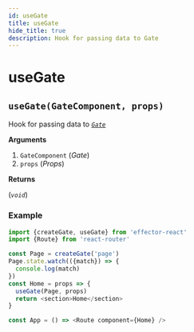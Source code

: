 ```yaml
---
id: useGate
title: useGate
hide_title: true
description: Hook for passing data to Gate
---
```


# useGate

## `useGate(GateComponent, props)`

Hook for passing data to [_`Gate`_](Gate.md)

**Arguments**

1. `GateComponent` (_Gate_)
2. `props` (_Props_)

**Returns**

(_`void`_)

### Example

```js
import {createGate, useGate} from 'effector-react'
import {Route} from 'react-router'

const Page = createGate('page')
Page.state.watch(({match}) => {
  console.log(match)
})
const Home = props => {
  useGate(Page, props)
  return <section>Home</section>
}

const App = () => <Route component={Home} />
```
